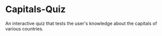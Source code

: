 # Capitals-Quiz

An interactive quiz that tests the user's knowledge about the capitals of various countries.
